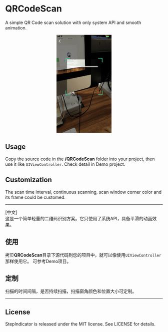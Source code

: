 # QRCodeScan
A simple QR Code scan solution with only system API and smooth animation.

<p align="center" >
<img src="https://raw.githubusercontent.com/chenyun122/QRCodeScan/master/Screenshots/QRCodeScan.gif" alt="QRCodeScan" title="QRCodeScan" width="35%" height="35%" />
</p>

## Usage
Copy the source code in the **/QRCodeScan** folder into your project, then use it like `UIViewController`. Check detail in Demo project.

## Customization
The scan time interval, continuous scanning, scan window corner color and its frame could be customed.
___
[中文]  
这是一个简单轻量的二维码识别方案。它只使用了系统API，具备平滑的动画效果。

## 使用
拷贝**QRCodeScan**目录下源代码到您的项目中，就可以像使用`UIViewController`那样使用它。 可参考Demo项目。

## 定制
扫描的时间间隔，是否持续扫描，扫描窗角颜色和位置大小可定制。

___
## License
StepIndicator is released under the MIT license. See LICENSE for details.